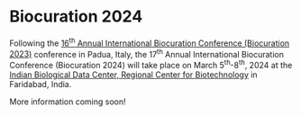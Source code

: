 # Biocuration 2024

Following the [16<sup>th</sup> Annual International Biocuration Conference (Biocuration 2023)](https://biocuration2023.github.io/) conference in Padua, Italy, the 17<sup>th</sup> Annual International Biocuration Conference (Biocuration 2024) will take place on March 5<sup>th</sup>-8<sup>th</sup>, 2024 at the [Indian Biological Data Center, Regional Center for Biotechnology](https://ibdc.rcb.res.in/) in Faridabad, India.

More information coming soon!
